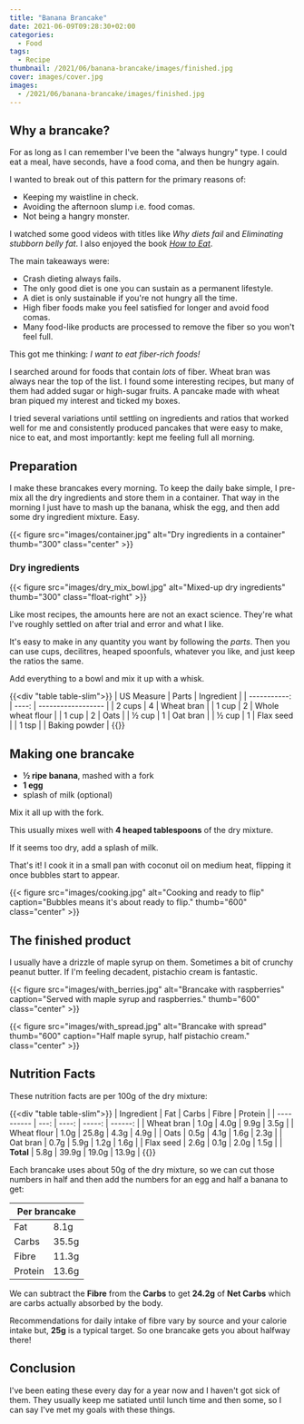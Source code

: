 ```yaml
---
title: "Banana Brancake"
date: 2021-06-09T09:28:30+02:00
categories:
  - Food
tags:
  - Recipe
thumbnail: /2021/06/banana-brancake/images/finished.jpg
cover: images/cover.jpg
images:
  - /2021/06/banana-brancake/images/finished.jpg
---
```


## Why a brancake?

For as long as I can remember I've been the "always hungry" type. I could eat
a meal, have seconds, have a food coma, and then be hungry again.

I wanted to break out of this pattern for the primary reasons of:
* Keeping my waistline in check.
* Avoiding the afternoon slump i.e. food comas.
* Not being a hangry monster.

I watched some good videos with titles like *Why diets fail* and
*Eliminating stubborn belly fat*. I also enjoyed the book *[How to Eat]*.

The main takeaways were:
* Crash dieting always fails.
* The only good diet is one you can sustain as a permanent lifestyle.
* A diet is only sustainable if you're not hungry all the time.
* High fiber foods make you feel satisfied for longer and avoid food comas.
* Many food-like products are processed to remove the fiber so you won't feel full.

This got me thinking: *I want to eat fiber-rich foods!*

I searched around for foods that contain *lots* of fiber. Wheat bran was always
near the top of the list. I found some interesting recipes, but many of them
had added sugar or high-sugar fruits.
A pancake made with wheat bran piqued my interest and ticked my boxes.

I tried several variations until settling on ingredients and ratios that worked
well for me and consistently produced pancakes that were easy to make, nice to eat, and 
most importantly: kept me feeling full all morning.

[How to Eat]: https://www.goodreads.com/book/show/50063172-how-to-eat

## Preparation

I make these brancakes every morning. To keep the daily bake simple, I pre-mix
all the dry ingredients and store them in a container. That way in the morning
I just have to mash up the banana, whisk the egg, and then add some dry ingredient
mixture. Easy.

{{< figure src="images/container.jpg" alt="Dry ingredients in a container" thumb="300" class="center" >}}

### Dry ingredients

{{< figure src="images/dry_mix_bowl.jpg" alt="Mixed-up dry ingredients" thumb="300" class="float-right" >}}

Like most recipes, the amounts here are not an exact science. They're what I've
roughly settled on after trial and error and what I like.

It's easy to make in any quantity you want by following the *parts*.
Then you can use cups, decilitres, heaped spoonfuls, whatever you like,
and just keep the ratios the same.

Add everything to a bowl and mix it up with a whisk.

 {{<div "table table-slim">}}
| US Measure   | Parts | Ingredient         |
| -----------: | ----: | ------------------ |
| 2 cups       | 4     | Wheat bran         |
| 1 cup        | 2     | Whole wheat flour  |
| 1 cup        | 2     | Oats               |
| &frac12; cup | 1     | Oat bran           |
| &frac12; cup | 1     | Flax seed          |
| 1 tsp        |       | Baking powder      |
{{</div>}}

## Making one brancake

* **&frac12; ripe banana**, mashed with a fork
* **1 egg**
* splash of milk (optional)

Mix it all up with the fork.

This usually mixes well with **4 heaped tablespoons** of the dry mixture.

If it seems too dry, add a splash of milk.

That's it! I cook it in a small pan with coconut oil on medium heat, flipping
it once bubbles start to appear.

{{< figure src="images/cooking.jpg" alt="Cooking and ready to flip" caption="Bubbles means it's about ready to flip." thumb="600" class="center" >}}

## The finished product

I usually have a drizzle of maple syrup on them. Sometimes a bit of crunchy peanut butter.
If I'm feeling decadent, pistachio cream is fantastic.

{{< figure src="images/with_berries.jpg" alt="Brancake with raspberries" caption="Served with maple syrup and raspberries." thumb="600" class="center" >}}

{{< figure src="images/with_spread.jpg" alt="Brancake with spread" thumb="600" caption="Half maple syrup, half pistachio cream." class="center" >}}

## Nutrition Facts

These nutrition facts are per 100g of the dry mixture:

 {{<div "table table-slim">}}
| Ingredient  | Fat  | Carbs | Fibre  | Protein |
| ----------  | ---: | ----: | -----: | ------: |
| Wheat bran  | 1.0g | 4.0g  | 9.9g   | 3.5g    |
| Wheat flour | 1.0g | 25.8g | 4.3g   | 4.9g    |
| Oats        | 0.5g | 4.1g  | 1.6g   | 2.3g    |
| Oat bran    | 0.7g | 5.9g  | 1.2g   | 1.6g    |
| Flax seed   | 2.6g | 0.1g  | 2.0g   | 1.5g    |
| **Total**   | 5.8g | 39.9g | 19.0g  | 13.9g   |
{{</div>}}

Each brancake uses about 50g of the dry mixture, so we can cut those numbers in half and then add the numbers for an egg and half a banana to get:

<table class="table-slim">
  <thead>
    <tr>
      <th colspan="2">Per brancake</th>
    </tr>
  </thead>
  <tbody>
    <tr><td>Fat</td><td>8.1g </td></tr>
    <tr><td>Carbs</td><td>35.5g</td></tr>
    <tr><td>Fibre</td><td>11.3g</td></tr>
    <tr><td>Protein</td><td>13.6g</td></tr>
  </tbody>
</table>

We can subtract the **Fibre** from the **Carbs** to get **24.2g** of **Net Carbs** which
are carbs actually absorbed by the body.

Recommendations for daily intake of fibre vary by source and your calorie intake
but, **25g** is a typical target. So one brancake gets you about halfway there!


## Conclusion

I've been eating these every day for a year now and I haven't got sick of them.
They usually keep me satiated until lunch time and then some, so I can say
I've met my goals with these things.
